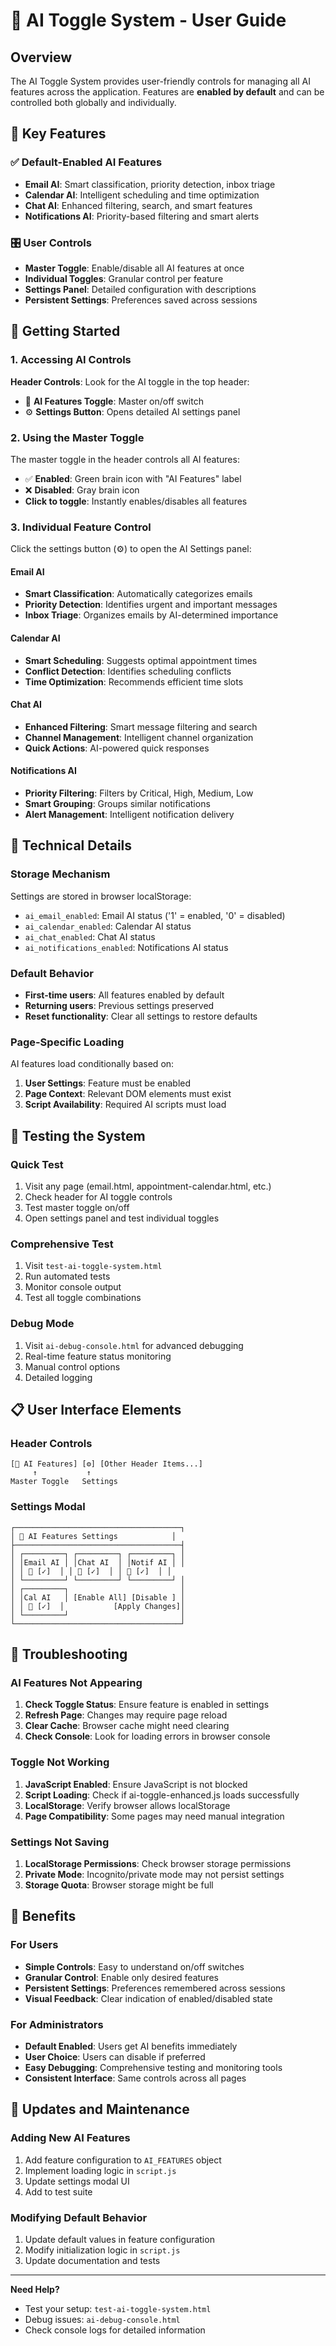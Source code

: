 # 🤖 AI Toggle System - User Guide

## Overview

The AI Toggle System provides user-friendly controls for managing all AI features across the application. Features are **enabled by default** and can be controlled both globally and individually.

## 🎯 Key Features

### ✅ Default-Enabled AI Features
- **Email AI**: Smart classification, priority detection, inbox triage
- **Calendar AI**: Intelligent scheduling and time optimization  
- **Chat AI**: Enhanced filtering, search, and smart features
- **Notifications AI**: Priority-based filtering and smart alerts

### 🎛️ User Controls
- **Master Toggle**: Enable/disable all AI features at once
- **Individual Toggles**: Granular control per feature
- **Settings Panel**: Detailed configuration with descriptions
- **Persistent Settings**: Preferences saved across sessions

## 🚀 Getting Started

### 1. Accessing AI Controls

**Header Controls**: Look for the AI toggle in the top header:
- 🧠 **AI Features Toggle**: Master on/off switch
- ⚙️ **Settings Button**: Opens detailed AI settings panel

### 2. Using the Master Toggle

The master toggle in the header controls all AI features:
- ✅ **Enabled**: Green brain icon with "AI Features" label
- ❌ **Disabled**: Gray brain icon
- **Click to toggle**: Instantly enables/disables all features

### 3. Individual Feature Control

Click the settings button (⚙️) to open the AI Settings panel:

#### Email AI
- **Smart Classification**: Automatically categorizes emails
- **Priority Detection**: Identifies urgent and important messages
- **Inbox Triage**: Organizes emails by AI-determined importance

#### Calendar AI  
- **Smart Scheduling**: Suggests optimal appointment times
- **Conflict Detection**: Identifies scheduling conflicts
- **Time Optimization**: Recommends efficient time slots

#### Chat AI
- **Enhanced Filtering**: Smart message filtering and search
- **Channel Management**: Intelligent channel organization
- **Quick Actions**: AI-powered quick responses

#### Notifications AI
- **Priority Filtering**: Filters by Critical, High, Medium, Low
- **Smart Grouping**: Groups similar notifications
- **Alert Management**: Intelligent notification delivery

## 🔧 Technical Details

### Storage Mechanism
Settings are stored in browser localStorage:
- `ai_email_enabled`: Email AI status ('1' = enabled, '0' = disabled)
- `ai_calendar_enabled`: Calendar AI status
- `ai_chat_enabled`: Chat AI status  
- `ai_notifications_enabled`: Notifications AI status

### Default Behavior
- **First-time users**: All features enabled by default
- **Returning users**: Previous settings preserved
- **Reset functionality**: Clear all settings to restore defaults

### Page-Specific Loading
AI features load conditionally based on:
1. **User Settings**: Feature must be enabled
2. **Page Context**: Relevant DOM elements must exist
3. **Script Availability**: Required AI scripts must load

## 🧪 Testing the System

### Quick Test
1. Visit any page (email.html, appointment-calendar.html, etc.)
2. Check header for AI toggle controls
3. Test master toggle on/off
4. Open settings panel and test individual toggles

### Comprehensive Test
1. Visit `test-ai-toggle-system.html`
2. Run automated tests
3. Monitor console output
4. Test all toggle combinations

### Debug Mode
1. Visit `ai-debug-console.html` for advanced debugging
2. Real-time feature status monitoring
3. Manual control options
4. Detailed logging

## 📋 User Interface Elements

### Header Controls
```
[🧠 AI Features] [⚙️] [Other Header Items...]
     ↑           ↑
Master Toggle   Settings
```

### Settings Modal
```
┌─────────────────────────────────────┐
│ 🤖 AI Features Settings            │
├─────────────────────────────────────┤
│ ┌─────────┐ ┌─────────┐ ┌─────────┐ │
│ │Email AI │ │Chat AI  │ │Notif AI │ │
│ │ 📧 [✓]  │ │ 💬 [✓]  │ │ 🔔 [✓]  │ │
│ └─────────┘ └─────────┘ └─────────┘ │
│ ┌─────────┐                         │
│ │Cal AI   │ [Enable All] [Disable ] │
│ │ 📅 [✓]  │           [Apply Changes]│
│ └─────────┘                         │
└─────────────────────────────────────┘
```

## 🔧 Troubleshooting

### AI Features Not Appearing
1. **Check Toggle Status**: Ensure feature is enabled in settings
2. **Refresh Page**: Changes may require page reload
3. **Clear Cache**: Browser cache might need clearing
4. **Check Console**: Look for loading errors in browser console

### Toggle Not Working
1. **JavaScript Enabled**: Ensure JavaScript is not blocked
2. **Script Loading**: Check if ai-toggle-enhanced.js loads successfully
3. **LocalStorage**: Verify browser allows localStorage
4. **Page Compatibility**: Some pages may need manual integration

### Settings Not Saving
1. **LocalStorage Permissions**: Check browser storage permissions
2. **Private Mode**: Incognito/private mode may not persist settings
3. **Storage Quota**: Browser storage might be full

## 🎉 Benefits

### For Users
- **Simple Controls**: Easy to understand on/off switches
- **Granular Control**: Enable only desired features
- **Persistent Settings**: Preferences remembered across sessions
- **Visual Feedback**: Clear indication of enabled/disabled state

### For Administrators
- **Default Enabled**: Users get AI benefits immediately
- **User Choice**: Users can disable if preferred
- **Easy Debugging**: Comprehensive testing and monitoring tools
- **Consistent Interface**: Same controls across all pages

## 🔄 Updates and Maintenance

### Adding New AI Features
1. Add feature configuration to `AI_FEATURES` object
2. Implement loading logic in `script.js`
3. Update settings modal UI
4. Add to test suite

### Modifying Default Behavior
1. Update default values in feature configuration
2. Modify initialization logic in `script.js`
3. Update documentation and tests

---

**Need Help?** 
- Test your setup: `test-ai-toggle-system.html`
- Debug issues: `ai-debug-console.html`
- Check console logs for detailed information
